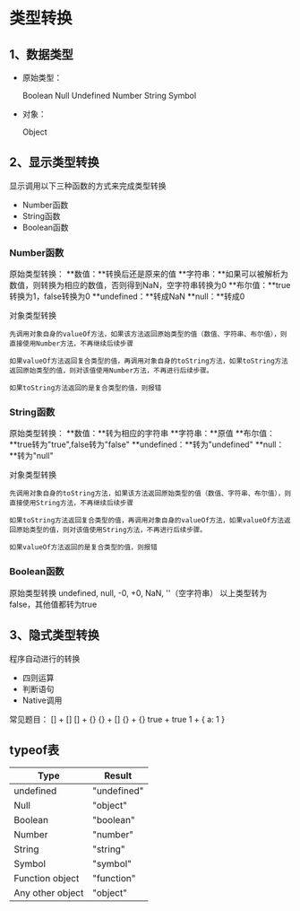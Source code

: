 # 类型转换

## 1、数据类型

- 原始类型：

    Boolean    Null    Undefined    Number    String    Symbol

- 对象：

    Object

## 2、显示类型转换

显示调用以下三种函数的方式来完成类型转换

- Number函数
- String函数
- Boolean函数

### Number函数

原始类型转换：
    **数值：**转换后还是原来的值
    **字符串：**如果可以被解析为数值，则转换为相应的数值，否则得到NaN，空字符串转换为0
    **布尔值：**true转换为1，false转换为0
    **undefined：**转成NaN
    **null：**转成0

对象类型转换

    先调用对象自身的valueOf方法，如果该方法返回原始类型的值（数值、字符串、布尔值），则直接使用Number方法，不再继续后续步骤

    如果valueOf方法返回复合类型的值，再调用对象自身的toString方法，如果toString方法返回原始类型的值，则对该值使用Number方法，不再进行后续步骤。

    如果toString方法返回的是复合类型的值，则报错


### String函数

原始类型转换：
    **数值：**转为相应的字符串
    **字符串：**原值
    **布尔值：**true转为"true",false转为"false"
    **undefined：**转为"undefined"
    **null：**转为"null"

对象类型转换

    先调用对象自身的toString方法，如果该方法返回原始类型的值（数值、字符串、布尔值），则直接使用String方法，不再继续后续步骤

    如果toString方法返回复合类型的值，再调用对象自身的valueOf方法，如果valueOf方法返回原始类型的值，则对该值使用String方法，不再进行后续步骤。

    如果valueOf方法返回的是复合类型的值，则报错


### Boolean函数

原始类型转换
    undefined, null, -0, +0, NaN, ''（空字符串）
以上类型转为false，其他值都转为true


## 3、隐式类型转换

程序自动进行的转换

- 四则运算
- 判断语句
- Native调用

常见题目：
    [] + []
    [] + {}
    {} + []
    {} + {}
    true + true
    1 + { a: 1 }


## typeof表

Type|Result
-|-
undefined|"undefined"
Null|"object"
Boolean|"boolean"
Number|"number"
String|"string"
Symbol|"symbol"
Function object|"function"
Any other object|"object"

